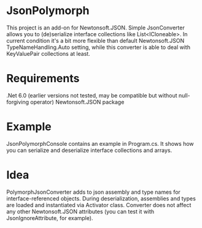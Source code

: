 # JsonPolymorph
This project is an add-on for Newtonsoft.JSON. Simple JsonConverter allows you to (de)serialize interface collections like List\<ICloneable>. In current condition it's a bit more flexible than default Newtonsoft.JSON TypeNameHandling.Auto setting, while this converter is able to deal with KeyValuePair collections at least.

# Requirements
.Net 6.0 (earlier versions not tested, may be compatible but without null-forgiving operator)
Newtonsoft.JSON package

# Example
JsonPolymorphConsole contains an example in Program.cs. It shows how you can serialize and deserialize interface collections and arrays.

# Idea
PolymorphJsonConverter adds to json assembly and type names for interface-referenced objects. During deserialization, assemblies and types are loaded and instantiated via Activator class.
Converter does not affect any other Newtonsoft.JSON attributes (you can test it with JsonIgnoreAttribute, for example).

